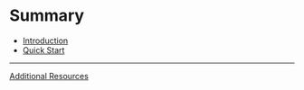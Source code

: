 # Summary

- [Introduction](./introduction.md)
- [Quick Start](./quick-start.md)

---

[Additional Resources](additional-resources.md)
